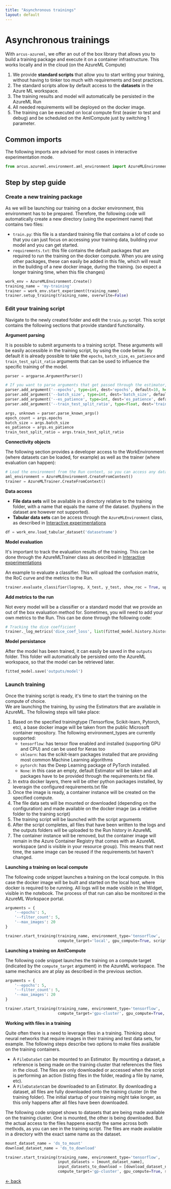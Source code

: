 ```yaml
---
title: "Asynchronous trainings"
layout: default
---
```


# Asynchronous trainings

With `arcus-azureml`, we offer an out of the box library that allows you to build a training package and execute it on a container infrastructure.  This works locally and in the cloud (on the AzureML Compute)  

1. We provide __standard scripts__ that allow you to start writing your training, without having to tinker too much with requirements and best practices.
1. The standard scripts allow by default access to the __datasets__ in the Azure ML workspace.
1. The training results and model will automatically be persisted in the AzureML Run
1. All needed requirements will be deployed on the docker image.
1. The training can be executed on local compute first (easier to test and debug) and be scheduled on the AmlCompute just by switching 1 parameter.

## Common imports

The following imports are advised for most cases in interactive experimentation mode.

```python
from arcus.azureml.environment.aml_environment import AzureMLEnvironment
```

## Step by step guide

### Create a new training package

As we will be launching our training on a docker environment, this environment has to be prepared.  Therefore, the following code will automatically create a new directory (using the experiment name) that contains two files:

- `train.py`: this file is a standard training file that contains a lot of code so that you can just focus on accessing your training data, building your model and you can get started.
- `requirements.txt`: this file contains the default packages that are required to run the training on the docker compute.  When you are using other packages, these can easily be added in this file, which will result in the building of a new docker image, during the training.  (so expect a longer training time, when this file changes)

```python
work_env = AzureMLEnvironment.Create()
training_name = 'my-training'
trainer = work_env.start_experiment(training_name)
trainer.setup_training(training_name, overwrite=False)
```

### Edit your training script

Navigate to the newly created folder and edit the `train.py` script.  This script contains the following sections that provide standard functionality.

__Argument parsing__

It is possible to submit arguments to a training script.  These arguments will be easily accessible in the training script, by using the code below.  By default it is already possible to take the `epochs`, `batch_size`, `es_patience` and `train_test_split_ratio` arguments that can be used to influence the specific training of the model.  

```python
parser = argparse.ArgumentParser()

# If you want to parse arguments that get passed through the estimator, this can be done here
parser.add_argument('--epochs', type=int, dest='epochs', default=10, help='Epoch count')
parser.add_argument('--batch_size', type=int, dest='batch_size', default=32, help='Batch size')
parser.add_argument('--es_patience', type=int, dest='es_patience', default=-1, help='Early stopping patience. If less than zero, no Early stopping')
parser.add_argument('--train_test_split_ratio', type=float, dest='train_test_split_ratio', default=0.3, help='Train test split ratio')

args, unknown = parser.parse_known_args()
epoch_count = args.epochs
batch_size = args.batch_size
es_patience = args.es_patience
train_test_split_ratio = args.train_test_split_ratio
```
__Connectivity objects__

The following section provides a developer access to the WorkEnvironment (where datasets can be loaded, for example) as well as the trainer (where evaluation can happen):

```python
# Load the environment from the Run context, so you can access any dataset
aml_environment = AzureMLEnvironment.CreateFromContext()
trainer = AzureMLTrainer.CreateFromContext()
```

__Data access__

- __File data sets__ will be available in a directory relative to the training folder, with a name that equals the name of the dataset.  (hyphens in the dataset are however not supported).  
- __Tabular data sets__ can be access through the `AzureMLEnvironment` class, as described in [Interactive experimentations](experimenting)

```python
df = work_env.load_tabular_dataset('datasetname')
```

__Model evaluation__

It's important to track the evaluation results of the training.  This can be done through the AzureMLTrainer class as described in [Interactive experimentations](experimenting)

An example to evaluate a classifier.  This will upload the confusion matrix, the RoC curve and the metrics to the Run.

```python
trainer.evaluate_classifier(logreg, X_test, y_test, show_roc = True, upload_model = True)
```

__Add metrics to the run__

Not every model will be a classifier or a standard model that we provide an out of the box evaluation method for.  Sometimes, you will need to add your own metrics to the Run.  This can be done through the following code:

```python
# Tracking the dice coefficient
trainer._log_metrics('dice_coef_loss', list(fitted_model.history.history['dice_coef_loss'])[-1], description='')
```

__Model persistance__

After the model has been trained, it can easily be saved in the `outputs` folder.  This folder will automatically be persisted onto the AzureML workspace, so that the model can be retrieved later.

```python
fitted_model.save('outputs/model')
```

### Launch training

Once the training script is ready, it's time to start the training on the compute of choice.  
We are launching the training, by using the Estimators that are available in AzureML. 
The following steps will take place:

1. Based on the specified trainingtype (Tensorflow, Scikit-learn, Pytorch, etc), a base docker image will be taken from the public Microsoft container repository.  The following environment_types are currently supported: 
    - `tensorflow`: has tensor flow enabled and installed (supporting GPU and CPU) and can be used for Keras too
    - `sklearn`: has the scikit-learn packages installed that are providing most common Machine Learning algorithms
    - `pytorch`: has the Deep Learning package of PyTorch installed.
    - `None`: in this case an empty, default Estimator will be taken and all packages have to be provided through the requirements.txt file.
1. In extra docker layers, there will be other python packages installed, by leveragin the configured requirements.txt file
1. Once the image is ready, a container instance will be created on the specified compute.
1. The file data sets will be mounted or downloaded (depending on the configuration) and made available on the docker image (as a relative folder to the training script)
1. The training script will be launched with the script arguments 
1. After the script completes, all files that have been written to the logs and the outputs folders will be uploaded to the Run history in AzureML
1. The container instance will be removed, but the container image will remain in the Azure Container Registry that comes with an AzureML workspace (and is visible in your resource group).  This means that next time, the same image can be reused if the requirements.txt haven't changed.

__Launching a training on local compute__

The following code snippet launches a training on the local compute.  In this case the docker image will be built and started on the local host, where docker is required to be running.  All logs will be made visible in the Widget, visible in the notebook.  The process of that run can also be monitored in the AzureML Workspace portal.

```python
arguments = {
    '--epochs': 5,
    '--filter_count': 5,
    '--max_images': 20
}

trainer.start_training(training_name, environment_type='tensorflow', 
                       compute_target='local', gpu_compute=True, script_parameters = arguments)
```

__Launching a training on AmlCompute__

The following code snippet launches the training on a compute target (indicated by the `compute_target` argument) in the AzureML workspace.  The same mechanics are at play as described in the previous section. 

```python
arguments = {
    '--epochs': 5,
    '--filter_count': 5,
    '--max_images': 20
}

trainer.start_training(training_name, environment_type='tensorflow', 
                       compute_target='gpu-cluster', gpu_compute=True, script_parameters = arguments)
```

__Working with files in a training__

Quite often there is a need to leverage files in a training.  Thinking about neural networks that require images in their training and test data sets, for example.  The following steps describe two options to make files available on the training containers.

- A `FileDataSet` can be mounted to an Estimator.  By mounting a dataset, a reference is being made on the training cluster that references the files in the cloud.  The files are only downloaded or accessed when the script is performing an action (listing files in the folder, reading a file by name, etc).  
- A `FileDataSet`can be downloaded to an Estimator.  By downloading a dataset, all files are fully downloaded onto the training cluster (in the training folder).  The initial startup of your training might take longer, as this only happens after all files have been downloaded.  

The following code snippet shows to datasets that are being made available on the training cluster.  One is mounted, the other is being downloaded.  But the actual access to the files happens exactly the same across both methods, as you can see in the training script.  The files are made available in a directory with the exact same name as the dataset.

```python
mount_dataset_name = 'ds_to_mount'
download_dataset_name = 'ds_to_download'

trainer.start_training(training_name, environment_type='tensorflow', 
                       input_datasets = [mount_dataset_name],
                       input_datasets_to_download = [download_dataset_name],
                       compute_target='gp-cluster', gpu_compute=True, script_parameters = arguments)

```



[&larr; back](/)